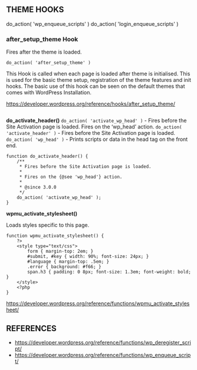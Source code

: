 
## THEME HOOKS

do_action( 'wp_enqueue_scripts' )
do_action( 'login_enqueue_scripts' )


### after_setup_theme Hook

Fires after the theme is loaded.


`do_action( 'after_setup_theme' )`

This Hook is called when each page is loaded after theme is initialised. This is used for the basic theme setup, registration of the theme features and init hooks. The basic use of this hook can be seen on the default themes that comes with WordPress Installation.

https://developer.wordpress.org/reference/hooks/after_setup_theme/


```
```

__do_activate_header()__
`do_action( 'activate_wp_head' )` - Fires before the Site Activation page is loaded. Fires on the ‘wp_head’ action.
`do_action( 'activate_header' )` - Fires before the Site Activation page is loaded.
`do_action( 'wp_head' )` - Prints scripts or data in the head tag on the front end.


```
function do_activate_header() {
    /**
     * Fires before the Site Activation page is loaded.
     *
     * Fires on the {@see 'wp_head'} action.
     *
     * @since 3.0.0
     */
    do_action( 'activate_wp_head' );
}
```


__wpmu_activate_stylesheet()__

Loads styles specific to this page.

```
function wpmu_activate_stylesheet() {
    ?>
    <style type="text/css">
        form { margin-top: 2em; }
        #submit, #key { width: 90%; font-size: 24px; }
        #language { margin-top: .5em; }
        .error { background: #f66; }
        span.h3 { padding: 0 8px; font-size: 1.3em; font-weight: bold; }
    </style>
    <?php
}
```

https://developer.wordpress.org/reference/functions/wpmu_activate_stylesheet/






## REFERENCES
- https://developer.wordpress.org/reference/functions/wp_deregister_script/
- https://developer.wordpress.org/reference/functions/wp_enqueue_script/
